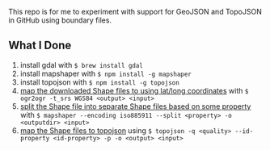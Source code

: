 This repo is for me to experiment with support for GeoJSON and TopoJSON in GitHub using boundary files.

## What I Done

 1. install gdal with `$ brew install gdal`
 2. install mapshaper with `$ npm install -g mapshaper`
 3. install topojson with `$ npm install -g topojson`
 4. [map the downloaded Shape files to using lat/long coordinates](http://www.flyingtophat.co.uk/blog/2011/03/26/converting-shapefiles-projection.html) with `$ ogr2ogr -t_srs WGS84 <output> <input>`
 5. [split the Shape file into separate Shape files based on some property](https://github.com/mbloch/mapshaper/wiki/Command-Reference) with `$ mapshaper --encoding iso885911 --split <property> -o <outputdir> <input>`
 6. [map the Shape files to topojson](https://github.com/mbostock/topojson/wiki/Command-Line-Reference) using `$ topojson -q <quality> --id-property <id-property> -p -o <output> <input>`
